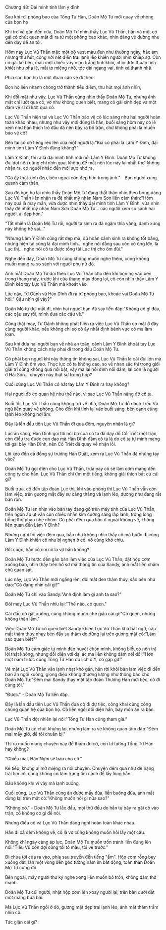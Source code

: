 




Chương 48: Đại minh tinh lâm y đình


Sau khi rời phòng bao của Tống Tư Hàn, Doãn Mộ Tư mới quay về phòng của bọn họ

Khi trở về gần đến cửa, Doãn Mộ Tư nhìn thấy Lục Vũ Thần, hắn và một cô gái có chút quen mắt đi ra từ một phòng bao khác, nhìn dáng vẻ dường như đến đây để ăn tối.

Hôm nay Lục Vũ Thần mặc một bộ vest màu đen như thường ngày, hắc ám nhưng thu hút, cộng với nét điển trai lạnh lẽo khiến người nhìn khiếp sợ. Còn cô gái kế bên, mặc một chiếc váy màu trắng tinh khôi, nhìn đơn thuần tinh khiết như pha lê, mắt to miệng nhỏ, tóc dài ngang vai, tinh xả thanh nhã.

Phía sau bọn họ là một đoàn cận vệ đi theo.

Bọn họ liền nhanh chóng trở thành tiêu điểm, thu hút mọi ánh nhìn,

Khi đối mặt như vậy, Lục Vũ Thần cũng nhìn thấy Doãn Mộ Tư, nhưng ánh mắt chỉ lướt qua cô, vờ như không quen biết, mang cô gái xinh đẹp và một đám vệ sĩ đi lướt qua cô.

Lục Vũ Thần hiện tại và Lục Vũ Thần bảo vệ cô lúc sáng như hai người hoàn toàn khác nhau, nhưng như vậy mới đúng là hắn, buổi sáng hôm nay có lẽ xem như hắn thích trò đấu đá nên bày ra bố trận, chứ không phải là muốn bảo vệ cô?

Bên tai cô có tiếng reo lên của một người lạ:"Kia có phải là Lâm Y Đình, đại minh tinh Lâm Y Đình đúng không?"

Lâm Y Đình, thì ra là đại minh tinh mới nổi Lâm Y Đình. Doãn Mộ Tư không đu idol nên cũng chỉ nhìn qua, không để mắt nên lúc nãy lại nhất thời không nhận ra, có người nhắc đến mới sực nhớ ra.

"Cô ấy thật xinh đẹp, bên ngoài còn đẹp hơn trong ảnh." - Bọn người xung quanh cảm thán.

Sau đó bọn họ lại nhìn thấy Doãn Mộ Tư đang thất thân nhìn theo bóng dáng Lục Vũ Thần liền nhận ra đệ nhất mỹ nhân Nam Sơn liền cảm thán:"Hôm nay quá là may mắn, vừa được nhìn thấy đại minh tinh Lâm Y Đình, vừa nhìn thấy đệ nhất mỹ nhân Nam Sơn Doãn Mộ Tư… các người xem so sánh hai người, ai đẹp hơn."

"Tất nhiên là Doãn Mộ Tư rồi, người ta sinh ra đã ngậm thìa vàng, danh xưng này không hề sai…"



"Nhưng Lâm Y Đình cũng rất đẹp mà, dù hoàn cảnh sinh ra không tốt bằng, nhưng hiện tại cũng là đại minh tinh… nghe nói đằng sau còn có ông lớn, là Lục thị… nghe nói cô ta được tổng tài Lục thị cho ôm đùi."

Nghe đến đây, Doãn Mộ Tư cũng không muốn nghe thêm, cũng không muốn mang ra so sánh với người phụ nữ đó.

Ánh mắt Doãn Mộ Tư dõi theo Lục Vũ Thần cho đến khi bọn họ vào bên trong thang máy, trước khi cửa thang máy đóng lại, cô còn nhìn thấy Lâm Y Đình kéo tay Lục Vũ Thần mà khoát vào.

Lúc này, Từ Oánh và Hàn Dĩnh đi ra từ phòng bao, khoác vai Doãn Mộ Tư hỏi:" Cậu nhìn gì vậy?"

Doãn Mộ tư dời mắt đi, nhìn hai người bạn đã say liền đáp:"Không có gì đâu, các cậu say rồi, mình đưa các cậu về."

Cũng thật may, Từ Oánh không phát hiện ra việc Lục Vũ Thần có mặt ở đây cùng người khác, nếu không chỉ sợ cô ấy nhất định bênh vực cô mà làm loạn.

Sau khi đưa hai người bạn về nhà an toàn, cảnh Lâm Y Đình khoát tay Lục Vũ Thần không cách này phai đi trong đầu Doãn Mộ Tư.

Có phải bọn người khi nãy thông tin không sai, Lục Vũ Thần là cái đùi lớn mà Lâm Y Đình ôm vào. Thực lực cô ta không cao, so về nhan sắc thì trong giới giải trí cũng không quá nổi bật, vậy mà lại nổi đình nổi đám, lại còn là người ở Hải Sơn… chuyện này thật sự trùng hợp?

Cuối cùng Lục Vũ Thần có hất tay Lâm Y Đình ra hay không?

Hai người đó có quan hệ như thế nào, vì sao Lục Vũ Thần nâng đỡ cô ta.

Buổi tối, Lục Vũ Thần cũng không trở về nhà, Doãn Mộ Tư dỗ dành Tiểu Vũ ngủ liền quay về phòng. Cho đến khi tỉnh lại vào buổi sáng, bên cạnh cũng lạnh lẽo không hơi ấm.

Đây là lần đầu tiên Lục Vũ Thần đi qua đêm, nguyên nhân là gì?

Lúc ăn sáng, Hàn Dĩnh gọi tới nói ba của cô ta đã dạy dỗ Cố Triết một trận, còn điều tra được con dao mà Hàn Dĩnh đâm cô ta là do cô ta tự mình mang tới gài bẫy Hàn Dĩnh, nên Cố Triết đã quay về nhận lỗi.

Lôi kéo đến cả đổng sự trưởng Hàn Duật, xem ra Lục Vũ Thần đã nhúng tay vào?

Doãn Mộ Tư gọi điện cho Lục Vũ Thần, trưa nay cô sẽ làm cơm mang đến công ty cho hắn, Lục Vũ Thần chỉ ừm một tiếng, không giải thích bất cứ cái gì?

Buổi trưa, cô đến tập đoàn Lục thị, khi vào phòng thì Lục Vũ Thần vẫn còn làm việc, trên gương mặt đầy sự căng thẳng và lạnh lẽo, dường như đang rất bận rộn.

Doãn Mộ Tư lén nhìn vào bàn tay đang gõ trên máy tính của Lục Vũ Thần, trên ngón áp út vẫn còn chiếc nhẫn kim cương sáng lấp lánh, trong lòng bỗng thở phào nhẹ nhõm. Có phải đêm qua hắn ở ngoài không về, không liên quan đến Lâm Y Đình?



Nhưng nghĩ tới việc đêm qua, hắn như không nhìn thấy cô mà bước đi cùng Lâm Y Đình khiến cô như bị nghẹn ở cổ, vô cùng khó chịu.

Rốt cuộc, hắn có coi cô la vợ hắn không?

Doãn Mộ Tư bước đến gần bàn làm việc của Lục Vũ Thần, đặt hộp cơm xuống bàn, nhìn thấy trên hồ sơ mà thông tin của Sandy, ánh mắt liền chăm chú quan sát.

Lúc này, Lục Vũ Thần mới ngẩng lên, đôi mắt đen thâm thúy, sắc bén như dao:"Cô đang nhìn cái gì?"

Doãn Mộ Tư chỉ vào Sandy:"Anh định làm gì anh ta sao?"

Đôi mày Lục Vũ Thần nhíu lại:"Thế nào, có quen."

Cái đầu cô gật xuống, cũng không muốn che giấu cái gì:"Có quen, nhưng không thân lắm."

Việc Doãn Mộ Tư có quen biết Sandy khiến Lục Vũ Thần khá bất ngờ, cặp mắt thâm thúy nhạy bén đầy sự thăm dò dừng lại trên gương mặt cô:"Làm sao quen biết?"

Doãn Mộ Tư cảm giác tự mình đào huyệt chôn mình, không biết có nên trả lời thật không, nhưng đối diện với đại ác ma liền không dám nói dối:"Hơn một năm trước cùng Tống Tư Hàn du lịch ở Ý, có gặp gỡ."

Vẻ mặt Lục Vũ Thần vẫn lạnh nhạt khó gần, hắn rời khỏi bàn làm việc đi đến bàn ăn ngồi xuống, giọng điệu không thương lượng như thông báo cho Doãn Mộ Tư:"Đêm mai Sandy thay mặt tập đoàn Thương Hàn mời tiệc, cô đi cùng tôi."

"Được." - Doàn Mộ Tư liền đáp.

Đây là lần đầu tiên Lục Vũ Thần đưa cô đi dự tiệc, công khai cùng công chúng quan hệ của bọn họ. Cô liền ngồi đối diện hắn, bày món ăn ra bàn.

Lục Vũ Thần đột nhiên lại nói:"Tống Tư Hàn cũng tham gia."

Doãn Mộ Tư có chút khựng lại, nhưng làm ra vẻ không quan tâm đáp:"Đêm mai mấy giờ, để tôi chuẩn bị."

Thì ra muốn mang chuyện này để thăm dò cô, còn tơ tưởng Tống Tư Hàn hay không?

"Chiều mai, Hân Nghi sẽ báo cho cô."



Kế tiếp, không ai mở miệng ra nói chuyện. Chuyện đêm qua như đè nặng trái tim cô, cũng không có tâm trạng tìm cách để lấy lòng hắn.

Bầu không khí vì vậy mà lạnh xuống.

Cuối cùng, Lục Vũ Thần cũng ăn được mấy đũa, liền buông đũa, ánh mắt dừng lại trên mặt cô:"Không muốn nói gì nữa sao?"

"Không có." - Doãn Mộ Tư lắc đầu, mọi thứ đều do hắn tự bày ra gài cô vào trận, cô không có gì để nói.

Nhưng điều cô và Lục Vũ Thần đang nghĩ hoàn toàn khác nhau.

Hắn đi cả đêm không về, cô là vợ cũng không muốn hỏi lấy một câu.

Không khí ngày càng áp lực, Doãn Mộ Tư muốn trốn tránh liền đứng lên nói:"Tiểu Vũ còn đợi cùng tôi tô màu, tôi về trước."

Đi chưa tới cửa ra vào, phía sau truyền đến tiếng "ầm". Hộp cơm rỗng bay xuống đất, lăn một vòng đến góc tường nằm im bất động, toàn thân Doãn Mộ Tư cứng đờ.

Bên ngoài, mấy người thư ký nghe xong liền muốn bỏ trốn, không dám thở mạnh.

Doãn Mộ Tư cúi người, nhặt hộp cơm lên xoay người lại, trên bàn dưới đất một mảng bữa bãi.

Mà Lục Vũ Thần ngồi ở đó, gương mặt đẹp trai lạnh lẽo, ánh mắt thâm trầm nhìn cô.

Tức giận cái gì?




